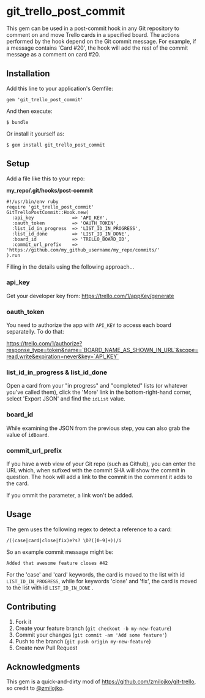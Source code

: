 # git_trello_post_commit

This gem can be used in a post-commit hook in any Git repository to comment on and move Trello cards in a specified board. The actions performed by the hook depend on the Git commit message. For example, if a message contains 'Card #20', the hook will add the rest of the commit message as a comment on card #20.

## Installation

Add this line to your application's Gemfile:

    gem 'git_trello_post_commit'

And then execute:

    $ bundle

Or install it yourself as:

    $ gem install git_trello_post_commit

## Setup

Add a file like this to your repo:

**my_repo/.git/hooks/post-commit**

    #!/usr/bin/env ruby
    require 'git_trello_post_commit'
    GitTrelloPostCommit::Hook.new(
      :api_key              => 'API_KEY',
      :oauth_token          => 'OAUTH_TOKEN',
      :list_id_in_progress  => 'LIST_ID_IN_PROGRESS',
      :list_id_done         => 'LIST_ID_IN_DONE',
      :board_id             => 'TRELLO_BOARD_ID',
      :commit_url_prefix    => 'https://github.com/my_github_username/my_repo/commits/' 
    ).run


Filling in the details using the following approach...

### api_key

Get your developer key from: https://trello.com/1/appKey/generate

### oauth_token

You need to authorize the app with `API_KEY` to access each board separatelly. To do that:

https://trello.com/1/authorize?response_type=token&name=`BOARD_NAME_AS_SHOWN_IN_URL`&scope=read,write&expiration=never&key=`API_KEY`

### list_id_in_progress & list_id_done

Open a card from your "in progress" and "completed" lists (or whatever you've called them), click the 'More' link in the bottom-right-hand corner, select 'Export JSON' and find the `idList` value.

### board_id

While examining the JSON from the previous step, you can also grab the value of `idBoard`.

### commit_url_prefix

If you have a web view of your Git repo (such as Github), you can enter the URL which, when sufixed with the commit SHA will show the commit in question. The hook will add a link to the commit in the comment it adds to the card.

If you ommit the parameter, a link won't be added.

## Usage

The gem uses the following regex to detect a reference to a card:

    /((case|card|close|fix)e?s? \D?([0-9]+))/i

So an example commit message might be:

    Added that awesome feature closes #42

For the 'case' and 'card' keywords, the card is moved to the list with id `LIST_ID_IN_PROGRESS`, while for keywords 'close' and 'fix', the card is moved to the list with id `LIST_ID_IN_DONE` .

## Contributing

1. Fork it
2. Create your feature branch (`git checkout -b my-new-feature`)
3. Commit your changes (`git commit -am 'Add some feature'`)
4. Push to the branch (`git push origin my-new-feature`)
5. Create new Pull Request

## Acknowledgments

This gem is a quick-and-dirty mod of https://github.com/zmilojko/git-trello, so credit to [@zmilojko](https://github.com/zmilojko).
